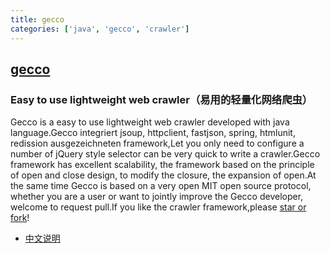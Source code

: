 ```yaml
---
title: gecco
categories: ['java', 'gecco', 'crawler']
---
```

## [gecco](https://github.com/xtuhcy/gecco)

### Easy to use lightweight web crawler（易用的轻量化网络爬虫）


Gecco is a easy to use lightweight web crawler developed with java language.Gecco integriert jsoup, httpclient, fastjson, spring, htmlunit, redission ausgezeichneten framework,Let you only need to configure a number of jQuery style selector can be very quick to write a crawler.Gecco framework has excellent scalability, the framework based on the principle of open and close design, to modify the closure, the expansion of open.At the same time Gecco is based on a very open MIT open source protocol, whether you are a user or want to jointly improve the Gecco developer, welcome to request pull.If you like the crawler framework,please [star or fork](https://github.com/xtuhcy/gecco)!

- [中文说明](https://github.com/xtuhcy/gecco/blob/master/README_CN.md)
